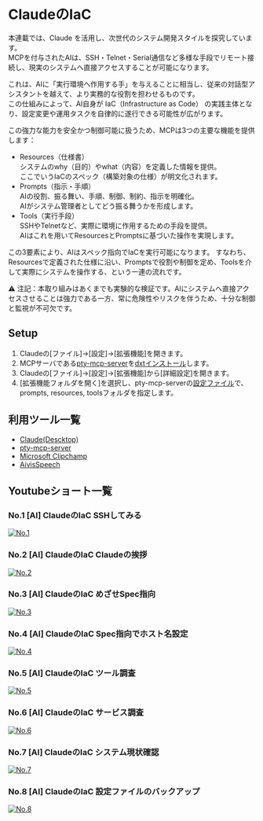 # ClaudeのIaC
本連載では、Claude を活用し、次世代のシステム開発スタイルを探究しています。  
MCPを付与されたAIは、SSH・Telnet・Serial通信など多様な手段でリモート接続し、現実のシステムへ直接アクセスすることが可能になります。

これは、AIに「実行環境へ作用する手」を与えることに相当し、従来の対話型アシスタントを越えて、より実務的な役割を担わせるものです。  
この仕組みによって、AI自身が IaC（Infrastructure as Code） の実践主体となり、設定変更や運用タスクを自律的に遂行できる可能性が広がります。

この強力な能力を安全かつ制御可能に扱うため、MCPは3つの主要な機能を提供します：
- Resources（仕様書）  
システムのwhy（目的）やwhat（内容）を定義した情報を提供。  
ここでいうIaCのスペック（構築対象の仕様）が明文化されます。
- Prompts（指示・手順）  
AIの役割、振る舞い、手順、制御、制約、指示を明確化。  
AIがシステム管理者としてどう振る舞うかを形成します。
- Tools（実行手段）  
SSHやTelnetなど、実際に環境に作用するための手段を提供。  
AIはこれを用いてResourcesとPromptsに基づいた操作を実現します。

この3要素により、AIはスペック指向でIaCを実行可能になります。
すなわち、Resourcesで定義された仕様に沿い、Promptsで役割や制御を定め、Toolsを介して実際にシステムを操作する、という一連の流れです。

⚠️ 注記：本取り組みはあくまでも実験的な検証です。AIにシステムへ直接アクセスさせることは強力である一方、常に危険性やリスクを伴うため、十分な制御と監視が不可欠です。

## Setup
1. Claudeの[ファイル]→[設定]→[拡張機能]を開きます。
2. MCPサーバである[pty-mcp-server](https://github.com/phoityne/pty-mcp-server)を[dxtインストール](https://github.com/phoityne/pms-dxt)します。 
3. Claudeの[ファイル]→[設定]→[拡張機能]から[詳細設定]を開きます。
4. [拡張機能フォルダを開く]を選択し、pty-mcp-serverの[設定ファイル](https://github.com/phoityne/pms-missions/blob/main/0001_default-assets/pty-mcp-server.yaml)で、prompts, resources, toolsフォルダを指定します。

## 利用ツール一覧
- [Claude(Descktop)](https://claude.ai/download)
- [pty-mcp-server](https://github.com/phoityne/pty-mcp-server)
- [Microsoft Clipchamp](https://apps.microsoft.com/detail/9p1j8s7ccwwt?hl=ja-JP&gl=JP)
- [AivisSpeech](https://aivis-project.com/)

## Youtubeショート一覧
### No.1 [AI] ClaudeのIaC SSHしてみる

[![No.1](https://img.youtube.com/vi/EsHkvVj5Uis/maxresdefault.jpg)](https://youtube.com/shorts/EsHkvVj5Uis)

### No.2 [AI] ClaudeのIaC Claudeの挨拶

[![No.2](https://img.youtube.com/vi/3RhB2aQ5IWU/maxresdefault.jpg)](https://youtube.com/shorts/3RhB2aQ5IWU)

### No.3 [AI] ClaudeのIaC めざせSpec指向

[![No.3](https://img.youtube.com/vi/xCNnAn0wulQ/maxresdefault.jpg)](https://youtube.com/shorts/xCNnAn0wulQ)

### No.4 [AI] ClaudeのIaC Spec指向でホスト名設定

[![No.4](https://img.youtube.com/vi/oMKwLlMNCVY/maxresdefault.jpg)](https://youtube.com/shorts/oMKwLlMNCVY)

### No.5 [AI] ClaudeのIaC ツール調査

[![No.5](https://img.youtube.com/vi/SCOiEWDY2NA/maxresdefault.jpg)](https://youtube.com/shorts/SCOiEWDY2NA)

### No.6 [AI] ClaudeのIaC サービス調査

[![No.6](https://img.youtube.com/vi/zVjOlWi9m0E/maxresdefault.jpg)](https://youtube.com/shorts/zVjOlWi9m0E)

### No.7 [AI] ClaudeのIaC システム現状確認

[![No.7](https://img.youtube.com/vi/qhthdNqFbDI/maxresdefault.jpg)](https://youtube.com/shorts/qhthdNqFbDI)

### No.8 [AI] ClaudeのIaC 設定ファイルのバックアップ

[![No.8](https://img.youtube.com/vi/ZDM8ig5_WRk/maxresdefault.jpg)](https://youtube.com/shorts/ZDM8ig5_WRk)

